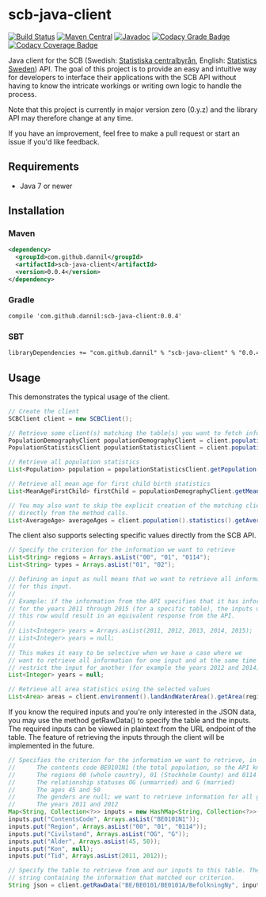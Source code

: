 # scb-java-client

[![Build Status](https://img.shields.io/travis/dannil/scb-java-client/dev.svg)](https://travis-ci.org/dannil/scb-java-client)
[![Maven Central](https://maven-badges.herokuapp.com/maven-central/com.github.dannil/scb-java-client/badge.svg)](https://maven-badges.herokuapp.com/maven-central/com.github.dannil/scb-java-client/)
[![Javadoc](https://javadoc-emblem.rhcloud.com/doc/com.github.dannil/scb-java-client/badge.svg)](http://www.javadoc.io/doc/com.github.dannil/scb-java-client)
[![Codacy Grade Badge](https://img.shields.io/codacy/grade/af5b976ee2f94fd4b25ef1ae991d7993.svg)](https://www.codacy.com/app/dannil/scb-java-client)
[![Codacy Coverage Badge](https://img.shields.io/codacy/coverage/af5b976ee2f94fd4b25ef1ae991d7993.svg)](https://www.codacy.com/app/dannil/scb-java-client)

Java client for the SCB (Swedish: [Statistiska centralbyrån](http://www.scb.se/sv_/), English: [Statistics Sweden](http://www.scb.se/en_/)) API. 
The goal of this project is to provide an easy and intuitive way for developers to interface their applications with the SCB API without having to 
know the intricate workings or writing own logic to handle the process. 

Note that this project is currently in major version zero (0.y.z) and the library API may therefore change at any time. 

If you have an improvement, feel free to make a pull request or start an issue if you'd like feedback.

## Requirements

* Java 7 or newer

## Installation

### Maven

```xml
<dependency>
  <groupId>com.github.dannil</groupId>
  <artifactId>scb-java-client</artifactId>
  <version>0.0.4</version>
</dependency>
```

### Gradle
```xml
compile 'com.github.dannil:scb-java-client:0.0.4'
```

### SBT
```xml
libraryDependencies += "com.github.dannil" % "scb-java-client" % "0.0.4"
```

## Usage

This demonstrates the typical usage of the client.

```java
// Create the client
SCBClient client = new SCBClient();

// Retrieve some client(s) matching the table(s) you want to fetch information from
PopulationDemographyClient populationDemographyClient = client.population().demography();
PopulationStatisticsClient populationStatisticsClient = client.population().statistics();

// Retrieve all population statistics
List<Population> population = populationStatisticsClient.getPopulation();

// Retrieve all mean age for first child birth statistics 
List<MeanAgeFirstChild> firstChild = populationDemographyClient.getMeanAgeFirstChild();

// You may also want to skip the explicit creation of the matching client and fetch data 
// directly from the method calls.
List<AverageAge> averageAges = client.population().statistics().getAverageAge();
```

The client also supports selecting specific values directly from the SCB API.

```java
// Specify the criterion for the information we want to retrieve
List<String> regions = Arrays.asList("00", "01", "0114");
List<String> types = Arrays.asList("01", "02");

// Defining an input as null means that we want to retrieve all information
// for this input. 
// 
// Example: if the information from the API specifies that it has information 
// for the years 2011 through 2015 (for a specific table), the inputs underneath 
// this row would result in an equivalent response from the API.
//
// List<Integer> years = Arrays.asList(2011, 2012, 2013, 2014, 2015);
// List<Integer> years = null;
// 
// This makes it easy to be selective when we have a case where we 
// want to retrieve all information for one input and at the same time 
// restrict the input for another (for example the years 2012 and 2014).
List<Integer> years = null;

// Retrieve all area statistics using the selected values
List<Area> areas = client.environment().landAndWaterArea().getArea(regions, types, years);
```

If you know the required inputs and you're only interested in the JSON data, you may use the 
method getRawData() to specify the table and the inputs. The required inputs can be viewed in 
plaintext from the URL endpoint of the table. The feature of retrieving the inputs through the 
client will be implemented in the future.
```java
// Specifies the criterion for the information we want to retrieve, in this case:
// 		The contents code BE0101N1 (the total population, so the API knows what information we want)
//		The regions 00 (whole country), 01 (Stockholm County) and 0114 (Upplands Väsby)
//		The relationship statuses OG (unmarried) and G (married)
//		The ages 45 and 50
//		The genders are null; we want to retrieve information for all genders
//		The years 2011 and 2012
Map<String, Collection<?>> inputs = new HashMap<String, Collection<?>>();
inputs.put("ContentsCode", Arrays.asList("BE0101N1"));
inputs.put("Region", Arrays.asList("00", "01", "0114"));
inputs.put("Civilstand", Arrays.asList("OG", "G"));
inputs.put("Alder", Arrays.asList(45, 50));
inputs.put("Kon", null);
inputs.put("Tid", Arrays.asList(2011, 2012));

// Specify the table to retrieve from and our inputs to this table. The response will be a JSON
// string containing the information that matched our criterion.
String json = client.getRawData("BE/BE0101/BE0101A/BefolkningNy", inputs);
